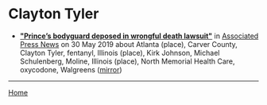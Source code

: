 # Clayton Tyler

 - [**"Prince’s bodyguard deposed in wrongful death lawsuit"**](https://apnews.com/8e68cf25ceb245319425b5952c5d1be8) in [Associated Press News](https://apnews.com/) on 30 May 2019 about Atlanta (place), Carver County, Clayton Tyler, fentanyl, Illinois (place), Kirk Johnson, Michael Schulenberg, Moline, Illinois (place), North Memorial Health Care, oxycodone, Walgreens ([mirror](https://web.archive.org/web/*/https://apnews.com/8e68cf25ceb245319425b5952c5d1be8))

----

[Home](../)

